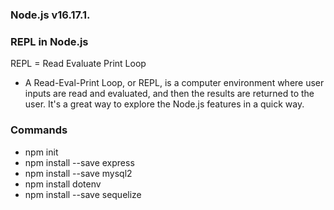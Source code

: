 ### Node.js v16.17.1.

### REPL in Node.js

REPL = Read Evaluate Print Loop

- A Read-Eval-Print Loop, or REPL, is a computer environment where user inputs are read and evaluated, and then the results are returned to the user. It's a great way to explore the Node.js features in a quick way.

### Commands

- npm init
- npm install --save express
- npm install --save mysql2
- npm install dotenv
- npm install --save sequelize
